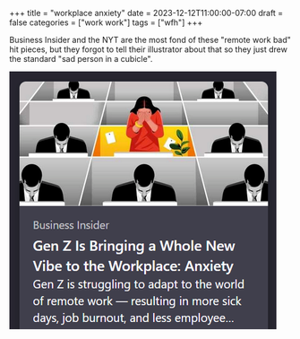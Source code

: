 +++
title = "workplace anxiety"
date = 2023-12-12T11:00:00-07:00
draft = false
categories = ["work work"]
tags = ["wfh"]
+++

Business Insider and the NYT are the most fond of these "remote work bad" hit pieces, but they forgot to tell their illustrator about that so they just drew the standard "sad person in a cubicle".

![](./sad.png)
